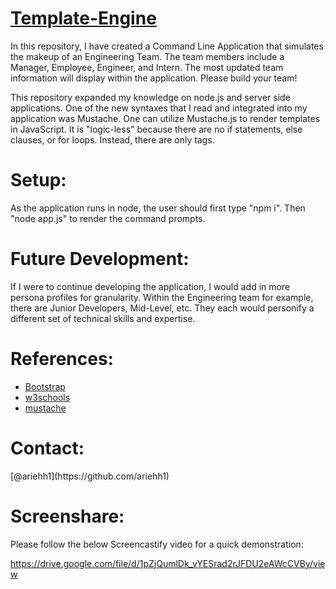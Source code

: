 # [Template-Engine](https://github.com/ariehh1/Template-Engine)

In this repository, I have created a Command Line Application that simulates the makeup of an Engineering Team. The team members include a Manager, Employee, Engineer, and Intern. The most updated team information will display within the application. Please build your team!

This repository expanded my knowledge on node.js and server side applications. One of the new syntaxes that I read and integrated into my application was Mustache. One can utilize Mustache.js to render templates in JavaScript. It is "logic-less" because there are no if statements, else clauses, or for loops. Instead, there are only tags.

<h1>Setup:</h1>
As the application runs in node, the user should first type "npm i". Then "node app.js" to render the command prompts.

<h1>Future Development:</h1>
If I were to continue developing the application, I would add in more persona profiles for granularity. Within the Engineering team for example, there are Junior Developers, Mid-Level, etc. They each would personify a different set of technical skills and expertise.

<h1>References:</h1>

- [Bootstrap](https://getbootstrap.com/docs/4.4/getting-started/introduction/)
- [w3schools](https://www.w3schools.com/)
- [mustache](https://www.npmjs.com/package/mustache)

<h1>Contact:</h1>
[@ariehh1](https://github.com/ariehh1)

<h1>Screenshare:</h1>

Please follow the below Screencastify video for a quick demonstration:

https://drive.google.com/file/d/1pZjQumlDk_vYESrad2rJFDU2eAWcCVBy/view
